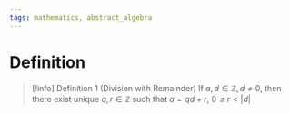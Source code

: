 ```yaml
---
tags: mathematics, abstract_algebra
---
```


# Definition

> [!info] Definition 1 (Division with Remainder)
> If $a, d \in \mathbb{Z}, d \neq 0$, then there exist unique $q, r \in \mathbb{Z}$ such that $a = qd + r$, $0 \leq r < |d|$
